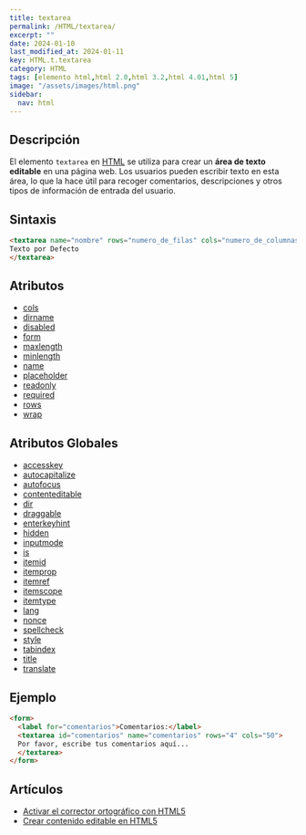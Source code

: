 ```yaml
---
title: textarea
permalink: /HTML/textarea/
excerpt: ""
date: 2024-01-10
last_modified_at: 2024-01-11
key: HTML.t.textarea
category: HTML
tags: [elemento html,html 2.0,html 3.2,html 4.01,html 5]
image: "/assets/images/html.png"
sidebar:
  nav: html
---
```


## Descripción


El elemento `textarea` en [HTML](https://www.manualweb.net/html/) se utiliza para crear un **área de texto editable** en una página web. Los usuarios pueden escribir texto en esta área, lo que la hace útil para recoger comentarios, descripciones y otros tipos de información de entrada del usuario.


## Sintaxis


```html
<textarea name="nombre" rows="numero_de_filas" cols="numero_de_columnas">
Texto por Defecto
</textarea>
```


## Atributos

- [cols](https://www.w3api.com/HTML/textarea/cols/)
- [dirname](https://www.w3api.com/HTML/textarea/dirname/)
- [disabled](https://www.w3api.com/HTML/textarea/disabled/)
- [form](https://www.w3api.com/HTML/textarea/form/)
- [maxlength](https://www.w3api.com/HTML/textarea/maxlength/)
- [minlength](https://www.w3api.com/HTML/textarea/minlength/)
- [name](https://www.w3api.com/HTML/textarea/name/)
- [placeholder](https://www.w3api.com/HTML/textarea/placeholder/)
- [readonly](https://www.w3api.com/HTML/textarea/readonly/)
- [required](https://www.w3api.com/HTML/textarea/required/)
- [rows](https://www.w3api.com/HTML/textarea/rows/)
- [wrap](https://www.w3api.com/HTML/textarea/wrap/)

## Atributos Globales

- [accesskey](https://www.w3api.com/HTML/accesskey/)
- [autocapitalize](https://www.w3api.com/HTML/autocapitalize/)
- [autofocus](https://www.w3api.com/HTML/autofocus/)
- [contenteditable](https://www.w3api.com/HTML/contenteditable/)
- [dir](https://www.w3api.com/HTML/dir/)
- [draggable](https://www.w3api.com/HTML/draggable/)
- [enterkeyhint](https://www.w3api.com/HTML/enterkeyhint/)
- [hidden](https://www.w3api.com/HTML/hidden/)
- [inputmode](https://www.w3api.com/HTML/inputmode/)
- [is](https://www.w3api.com/HTML/is/)
- [itemid](https://www.w3api.com/HTML/itemid/)
- [itemprop](https://www.w3api.com/HTML/itemprop/)
- [itemref](https://www.w3api.com/HTML/itemref/)
- [itemscope](https://www.w3api.com/HTML/itemscope/)
- [itemtype](https://www.w3api.com/HTML/itemtype/)
- [lang](https://www.w3api.com/HTML/lang/)
- [nonce](https://www.w3api.com/HTML/nonce/)
- [spellcheck](https://www.w3api.com/HTML/spellcheck/)
- [style](https://www.w3api.com/HTML/style/)
- [tabindex](https://www.w3api.com/HTML/tabindex/)
- [title](https://www.w3api.com/HTML/title/)
- [translate](https://www.w3api.com/HTML/translate/)

## Ejemplo


```html
<form>
  <label for="comentarios">Comentarios:</label>
  <textarea id="comentarios" name="comentarios" rows="4" cols="50">
  Por favor, escribe tus comentarios aquí...
  </textarea>
</form>
```


## Artículos

- [Activar el corrector ortográfico con HTML5](https://lineadecodigo.com/html5/activar-el-corrector-ortografico-con-html5/)
- [Crear contenido editable en HTML5](https://lineadecodigo.com/html5/crear-contenido-editable-en-html5/)
